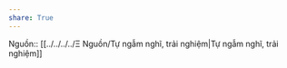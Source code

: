 ```yaml
---
share: True
---
```

Nguồn:: [[../../../../Ξ Nguồn/Tự ngẫm nghĩ, trải nghiệm|Tự ngẫm nghĩ, trải nghiệm]]
